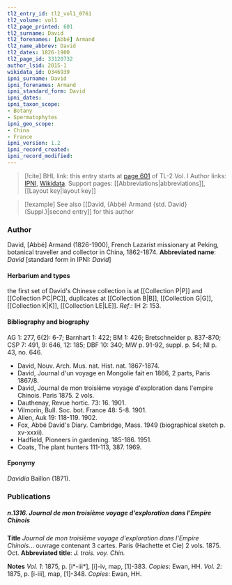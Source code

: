 ```yaml
---
tl2_entry_id: tl2_vol1_0761
tl2_volume: vol1
tl2_page_printed: 601
tl2_surname: David
tl2_forenames: [Abbé] Armand
tl2_name_abbrev: David
tl2_dates: 1826-1900
tl2_page_id: 33120732
author_lsid: 2015-1
wikidata_id: Q346939
ipni_surname: David
ipni_forenames: Armand
ipni_standard_form: David
ipni_dates: 
ipni_taxon_scope: 
- Botany
- Spermatophytes
ipni_geo_scope: 
- China
- France
ipni_version: 1.2
ipni_record_created: 
ipni_record_modified:
---
```


> [!cite] BHL link: this entry starts at [page 601](https://www.biodiversitylibrary.org/page/33120732) of TL-2 Vol. I
> Author links: [IPNI](https://www.ipni.org/a/2015-1), [Wikidata](https://www.wikidata.org/wiki/Q346939). Support pages: [[Abbreviations|abbreviations]], [[Layout key|layout key]]

> [!example] See also [[David, (Abbé) Armand {std. David} (Suppl.)|second entry]] for this author

### Author

David, \[Abbé\] Armand (1826-1900), French Lazarist missionary at Peking, botanical traveller and collector in China, 1862-1874. 
**Abbreviated name**: *David* \[standard form in IPNI: *David*\]

#### Herbarium and types

the first set of David's Chinese collection is at [[Collection P|P]] and [[Collection PC|PC]], duplicates at [[Collection B|B]], [[Collection G|G]], [[Collection K|K]], [[Collection LE|LE]].
*Ref*.: IH 2: 153.

#### Bibliography and biography

AG 1: 277, 6(2): 6-7; Barnhart 1: 422; BM 1: 426; Bretschneider p. 837-870; CSP 7: 491, 9: 646, 12: 185; DBF 10: 340; MW p. 91-92, suppl. p. 54; NI p. 43, no. 646.
- David, Nouv. Arch. Mus. nat. Hist. nat. 1867-1874.
- David, Journal d'un voyage en Mongolie fait en 1866, 2 parts, Paris 1867/8.
- David, Journal de mon troisième voyage d'exploration dans l'empire Chinois. Paris 1875. 2 vols.
- Dauthenay, Revue hortic. 73: 16. 1901.
- Vilmorin, Bull. Soc. bot. France 48: 5-8. 1901.
- Allen, Auk 19: 118-119. 1902.
- Fox, Abbé David's Diary. Cambridge, Mass. 1949 (biographical sketch p. xv-xxxii).
- Hadfield, Pioneers in gardening. 185-186. 1951.
- Coats, The plant hunters 111-113, 387. 1969.

#### Eponymy

*Davidia* Baillon (1871).

### Publications

##### n.1316. Journal de mon troisième voyage d'exploration dans l'Empire Chinois

**Title**
*Journal de mon troisième voyage d'exploration dans l'Empire Chinois*... ouvrage contenant 3 cartes. Paris (Hachette et Cie) 2 vols. 1875. Oct.
**Abbreviated title**: *J. trois. voy. Chin.*

**Notes**
*Vol. 1*: 1875, p. \[i\*-iii\*\], \[i\]-iv, map, \[1\]-383. *Copies*: Ewan, HH.
*Vol. 2*: 1875, p. \[i-iii\], map, \[1\]-348. *Copies*: Ewan, HH.

